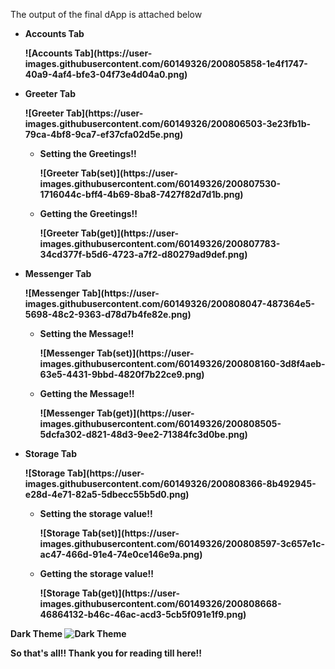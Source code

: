 
The output of the final dApp is attached below

<ul>
  
<li><b>Accounts Tab<b>
<dl>
![Accounts Tab](https://user-images.githubusercontent.com/60149326/200805858-1e4f1747-40a9-4af4-bfe3-04f73e4d04a0.png)
</dl>
</li>
  
<li><b>Greeter Tab<b>
  <dl>
    ![Greeter Tab](https://user-images.githubusercontent.com/60149326/200806503-3e23fb1b-79ca-4bf8-9ca7-ef37cfa02d5e.png)
  </dl>
  
  <ul>
    <li>Setting the Greetings!!
      <dl>
        ![Greeter Tab(set)](https://user-images.githubusercontent.com/60149326/200807530-1716044c-bff4-4b69-8ba8-7427f82d7d1b.png)
      </dl>
    </li>
    <li>Getting the Greetings!!
      <dl>
        ![Greeter Tab(get)](https://user-images.githubusercontent.com/60149326/200807783-34cd377f-b5d6-4723-a7f2-d80279ad9def.png)
      </dl>
    </li>
  </ul>
</li>
  
<li><b>Messenger Tab<b>
  <dl>
    ![Messenger Tab](https://user-images.githubusercontent.com/60149326/200808047-487364e5-5698-48c2-9363-d78d7b4fe82e.png)
  </dl>
  
  <ul>
    <li>Setting the Message!!
      <dl>
        ![Messenger Tab(set)](https://user-images.githubusercontent.com/60149326/200808160-3d8f4aeb-63e5-4431-9bbd-4820f7b22ce9.png)
      </dl>
    </li>
    <li>Getting the Message!!
      <dl>
        ![Messenger Tab(get)](https://user-images.githubusercontent.com/60149326/200808505-5dcfa302-d821-48d3-9ee2-71384fc3d0be.png)
      </dl>
    </li>
  </ul>
</li>
    
<li><b>Storage Tab<b>
  <dl>
    ![Storage Tab](https://user-images.githubusercontent.com/60149326/200808366-8b492945-e28d-4e71-82a5-5dbecc55b5d0.png)
  </dl>
  
  <ul>
    <li>Setting the storage value!!
      <dl>
        ![Storage Tab(set)](https://user-images.githubusercontent.com/60149326/200808597-3c657e1c-ac47-466d-91e4-74e0ce146e9a.png)
      </dl>
    </li>
    <li>Getting the storage value!!
      <dl>
        ![Storage Tab(get)](https://user-images.githubusercontent.com/60149326/200808668-46864132-b46c-46ac-acd3-5cb5f091e1f9.png)
      </dl>
    </li>
  </ul>
</ul>
      
 <b>Dark Theme</b>
 ![Dark Theme](https://user-images.githubusercontent.com/60149326/200808936-31dc8d56-3092-4980-b641-12fd4bdaaa99.png)
      
So that's all!!
Thank you for reading till here!!
